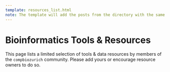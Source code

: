 ```yaml
---
template: resources_list.html
note: The template will add the posts from the directory with the same name as this file (w/o extension).
---
```


# Bioinformatics Tools & Resources

This page lists a limited selection of tools & data resources by members of the
`compbiozurich` community. Please add yours or encourage resource owners to do so.